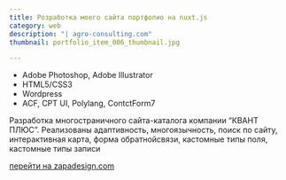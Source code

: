 ```yaml
---
title: Розработка моего сайта портфолио на nuxt.js
category: web
description: "| agro-consulting.com"
thumbnail: portfolio_item_006_thumbnail.jpg

---
```


- Adobe Photoshop, Adobe Illustrator
- HTML5/CSS3
- Wordpress
- ACF, CPT UI, Polylang, ContctForm7

Разработка многостраничного сайта-каталога компании “КВАНТ ПЛЮС”. Реализованы адаптивность, многоязычность, поиск по сайту, интерактивная карта, форма обратнойсвязи, кастомные типы поля, кастомные типы записи

<a href="http://zapadesign.com">перейти на zapadesign.com</a>

